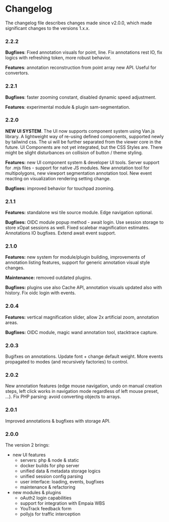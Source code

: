 # Changelog

The changelog file describes changes made since v2.0.0, which made significant changes
to the versions 1.x.x.

### 2.2.2

**Bugfixes**: Fixed annotation visuals for point, line. Fix annotations rest IO, fix logics with refreshing token,
more robust behavior.

**Features**: annotation reconstruction from point array new API. Useful for convertors.

### 2.2.1
**Bugfixes**: faster zooming constant, disabled dynamic speed adjustment.

**Features**: experimental module & plugin sam-segmentation.

### 2.2.0
**NEW UI SYSTEM**. The UI now supports component system using Van.js library. A lightweight
way of re-using defined components, supported newly by tailwind css. The ui will be further
separated from the viewer core in the future. UI Components are not yet integrated, but the CSS Styles are.
There might be slight disturbances on collision of button / theme styling.

**Features:** new UI component system & developer UI tools. Server support for .mjs files - 
support for native JS modules. New annotation tool for multipolygons, new viewport segmentation
annotation tool. New event reacting on visualization rendering setting change.

**Bugfixes:** improved behavior for touchpad zooming.

### 2.1.1
**Features:** standalone wsi tile source module. Edge navigation optional.

**Bugfixes:** OIDC module popup method - await login.
Use session storage to store xOpat sessions as well.
Fixed scalebar magnification estimates. Annotations IO bugfixes.
Extend await event support.

### 2.1.0
**Features:** new system for module/plugin building, improvements of annotation listing features,
support for generic annotation visual style changes.

**Maintenance:** removed outdated plugins.

**Bugfixes:** plugins use also Cache API, annotation visuals updated also with history.
Fix oidc login with events.

### 2.0.4
**Features:** vertical magnification slider, allow 2x artificial zoom, annotation areas.

**Bugfixes:** OIDC module, magic wand annotation tool, stacktrace capture.

### 2.0.3
Bugifxes on annotations. Update font + change default weight. More
events propagated to modes (and recursively factories) to control.

### 2.0.2
New annotation features (edge mouse navigation, undo on manual creation steps, left click works
in navigation mode regardless of left mouse preset, ...). Fix PHP parsing: avoid converting
objects to arrays.

### 2.0.1
Improved annotations & bugfixes with storage API.

### 2.0.0
The version 2 brings:
* new UI features
  * servers: php & node & static
  * docker builds for php server
  * unified data & metadata storage logics
  * unified session config parsing
  * user interface: loading, events, bugfixes
  * maintenance & refactoring
* new modules & plugins
  * oAuth2 login capabilities
  * support for integration with Empaia WBS
  * YouTrack feedback form
  * pollyjs for traffic interception
